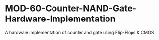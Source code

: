 # MOD-60-Counter-NAND-Gate-Hardware-Implementation
A hardware implementation of counter and gate using Flip-Flops &amp; CMOS
